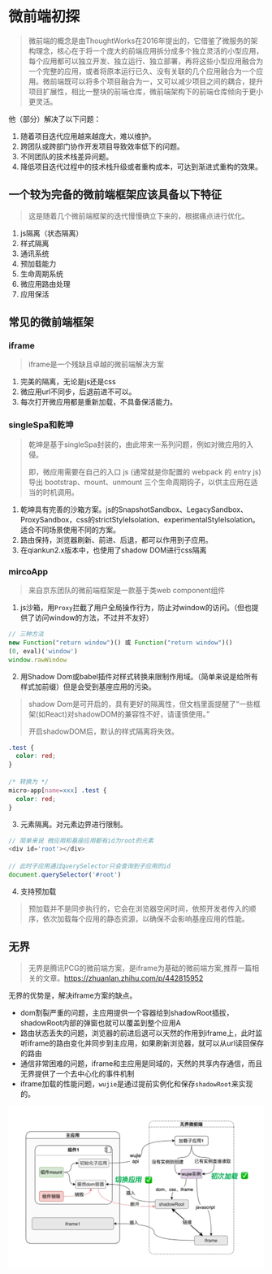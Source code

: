
# 微前端初探

>微前端的概念是由ThoughtWorks在2016年提出的，它借鉴了微服务的架构理念，核心在于将一个庞大的前端应用拆分成多个独立灵活的小型应用，每个应用都可以独立开发、独立运行、独立部署，再将这些小型应用融合为一个完整的应用，或者将原本运行已久、没有关联的几个应用融合为一个应用。微前端既可以将多个项目融合为一，又可以减少项目之间的耦合，提升项目扩展性，相比一整块的前端仓库，微前端架构下的前端仓库倾向于更小更灵活。

他（部分）解决了以下问题：
1. 随着项目迭代应用越来越庞大，难以维护。
2. 跨团队或跨部门协作开发项目导致效率低下的问题。
3. 不同团队的技术栈差异问题。
4. 降低项目迭代过程中的技术栈升级或者重构成本，可达到渐进式重构的效果。

## 一个较为完备的微前端框架应该具备以下特征

> 这是随着几个微前端框架的迭代慢慢确立下来的，根据痛点进行优化。

1. js隔离（状态隔离）
2. 样式隔离
3. 通讯系统
4. 预加载能力
5. 生命周期系统
6. 微应用路由处理
7. 应用保活

## 常见的微前端框架

### iframe

> iframe是一个残缺且卓越的微前端解决方案

1. 完美的隔离，无论是js还是css
2. 微应用url不同步，后退前进不可以。
3. 每次打开微应用都是重新加载，不具备保活能力。

### singleSpa和乾坤

> 乾坤是基于singleSpa封装的，由此带来一系列问题，例如对微应用的入侵。
>
> 即，微应用需要在自己的入口 js (通常就是你配置的 webpack 的 entry js) 导出 bootstrap、mount、unmount 三个生命周期钩子，以供主应用在适当的时机调用。

1. 乾坤具有完善的沙箱方案。js的SnapshotSandbox、LegacySandbox、ProxySandbox，css的strictStyleIsolation、experimentalStyleIsolation。适合不同场景使用不同的方案。
2. 路由保持，浏览器刷新、前进、后退，都可以作用到子应用。
3. 在qiankun2.x版本中，也使用了shadow DOM进行css隔离

### mircoApp

> 来自京东团队的微前端框架是一款基于类web component组件

1. js沙箱，用`Proxy`拦截了用户全局操作行为，防止对window的访问。（但也提供了访问window的方法，不过并不友好）

```js
// 三种方法
new Function("return window")() 或 Function("return window")()
(0, eval)('window')
window.rawWindow
```

2. 用Shadow Dom或babel插件对样式转换来限制作用域。（简单来说是给所有样式加前缀）但是会受到基座应用的污染。

> shadow Dom是可开启的，具有更好的隔离性，但文档里面提醒了“一些框架(如React)对shadowDOM的兼容性不好，请谨慎使用。”
>
> 开启shadowDOM后，默认的样式隔离将失效。

```css
.test {
  color: red;
}

/* 转换为 */
micro-app[name=xxx] .test {
  color: red;
}
```

3. 元素隔离。对元素边界进行限制。

```js
// 简单来说 微应用和基座应用都有id为root的元素
<div id='root'></div>

// 此时子应用通过querySelector只会查询到子应用的id
document.querySelector('#root')
```

4. 支持预加载

> 预加载并不是同步执行的，它会在浏览器空闲时间，依照开发者传入的顺序，依次加载每个应用的静态资源，以确保不会影响基座应用的性能。


## 无界

> 无界是腾讯PCG的微前端方案，是iframe为基础的微前端方案,推荐一篇相关的文章。https://zhuanlan.zhihu.com/p/442815952
> 

无界的优势是，解决iframe方案的缺点。

- dom割裂严重的问题，主应用提供一个容器给到shadowRoot插拔，shadowRoot内部的弹窗也就可以覆盖到整个应用A
- 路由状态丢失的问题，浏览器的前进后退可以天然的作用到iframe上，此时监听iframe的路由变化并同步到主应用，如果刷新浏览器，就可以从url读回保存的路由
- 通信非常困难的问题，iframe和主应用是同域的，天然的共享内存通信，而且无界提供了一个去中心化的事件机制
- iframe加载的性能问题，`wujie`是通过提前实例化和保存`shadowRoot`来实现的。


![](./wujie01.webp)